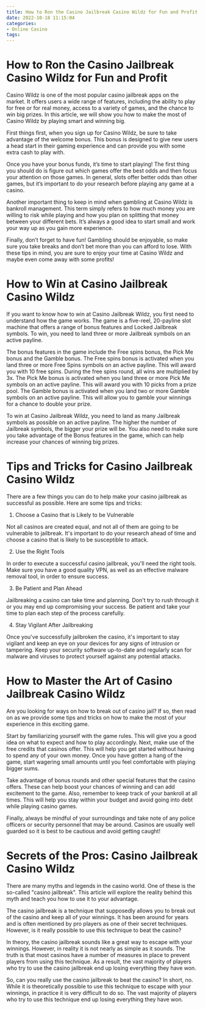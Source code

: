 ```yaml
---
title: How to Ron the Casino Jailbreak Casino Wildz for Fun and Profit
date: 2022-10-18 11:15:04
categories:
- Online Casino
tags:
---
```



#  How to Ron the Casino Jailbreak Casino Wildz for Fun and Profit

Casino Wildz is one of the most popular casino jailbreak apps on the market. It offers users a wide range of features, including the ability to play for free or for real money, access to a variety of games, and the chance to win big prizes. In this article, we will show you how to make the most of Casino Wildz by playing smart and winning big.

First things first, when you sign up for Casino Wildz, be sure to take advantage of the welcome bonus. This bonus is designed to give new users a head start in their gaming experience and can provide you with some extra cash to play with.

Once you have your bonus funds, it’s time to start playing! The first thing you should do is figure out which games offer the best odds and then focus your attention on those games. In general, slots offer better odds than other games, but it’s important to do your research before playing any game at a casino.

Another important thing to keep in mind when gambling at Casino Wildz is bankroll management. This term simply refers to how much money you are willing to risk while playing and how you plan on splitting that money between your different bets. It’s always a good idea to start small and work your way up as you gain more experience.

Finally, don’t forget to have fun! Gambling should be enjoyable, so make sure you take breaks and don’t bet more than you can afford to lose. With these tips in mind, you are sure to enjoy your time at Casino Wildz and maybe even come away with some profits!

#  How to Win at Casino Jailbreak Casino Wildz

If you want to know how to win at Casino Jailbreak Wildz, you first need to understand how the game works. The game is a five-reel, 20-payline slot machine that offers a range of bonus features and Locked Jailbreak symbols. To win, you need to land three or more Jailbreak symbols on an active payline.

The bonus features in the game include the Free spins bonus, the Pick Me bonus and the Gamble bonus. The Free spins bonus is activated when you land three or more Free Spins symbols on an active payline. This will award you with 10 free spins. During the free spins round, all wins are multiplied by 3x. The Pick Me bonus is activated when you land three or more Pick Me symbols on an active payline. This will award you with 10 picks from a prize pool. The Gamble bonus is activated when you land two or more Gamble symbols on an active payline. This will allow you to gamble your winnings for a chance to double your prize.

To win at Casino Jailbreak Wildz, you need to land as many Jailbreak symbols as possible on an active payline. The higher the number of Jailbreak symbols, the bigger your prize will be. You also need to make sure you take advantage of the Bonus features in the game, which can help increase your chances of winning big prizes.

#  Tips and Tricks for Casino Jailbreak Casino Wildz

There are a few things you can do to help make your casino jailbreak as successful as possible. Here are some tips and tricks:

1. Choose a Casino that is Likely to be Vulnerable

Not all casinos are created equal, and not all of them are going to be vulnerable to jailbreak. It's important to do your research ahead of time and choose a casino that is likely to be susceptible to attack.

2. Use the Right Tools

In order to execute a successful casino jailbreak, you'll need the right tools. Make sure you have a good quality VPN, as well as an effective malware removal tool, in order to ensure success.

3. Be Patient and Plan Ahead

Jailbreaking a casino can take time and planning. Don't try to rush through it or you may end up compromising your success. Be patient and take your time to plan each step of the process carefully.

4. Stay Vigilant After Jailbreaking

Once you've successfully jailbroken the casino, it's important to stay vigilant and keep an eye on your devices for any signs of intrusion or tampering. Keep your security software up-to-date and regularly scan for malware and viruses to protect yourself against any potential attacks.

#  How to Master the Art of Casino Jailbreak Casino Wildz

Are you looking for ways on how to break out of casino jail? If so, then read on as we provide some tips and tricks on how to make the most of your experience in this exciting game.

Start by familiarizing yourself with the game rules. This will give you a good idea on what to expect and how to play accordingly. Next, make use of the free credits that casinos offer. This will help you get started without having to spend any of your own money. Once you have gotten a hang of the game, start wagering small amounts until you feel comfortable with playing bigger sums.

Take advantage of bonus rounds and other special features that the casino offers. These can help boost your chances of winning and can add excitement to the game. Also, remember to keep track of your bankroll at all times. This will help you stay within your budget and avoid going into debt while playing casino games.

Finally, always be mindful of your surroundings and take note of any police officers or security personnel that may be around. Casinos are usually well guarded so it is best to be cautious and avoid getting caught!

#  Secrets of the Pros: Casino Jailbreak Casino Wildz

There are many myths and legends in the casino world. One of these is the so-called "casino jailbreak". This article will explore the reality behind this myth and teach you how to use it to your advantage.

The casino jailbreak is a technique that supposedly allows you to break out of the casino and keep all of your winnings. It has been around for years and is often mentioned by pro players as one of their secret techniques. However, is it really possible to use this technique to beat the casino?

In theory, the casino jailbreak sounds like a great way to escape with your winnings. However, in reality it is not nearly as simple as it sounds. The truth is that most casinos have a number of measures in place to prevent players from using this technique. As a result, the vast majority of players who try to use the casino jailbreak end up losing everything they have won.

So, can you really use the casino jailbreak to beat the casino? In short, no. While it is theoretically possible to use this technique to escape with your winnings, in practice it is very difficult to do so. The vast majority of players who try to use this technique end up losing everything they have won.